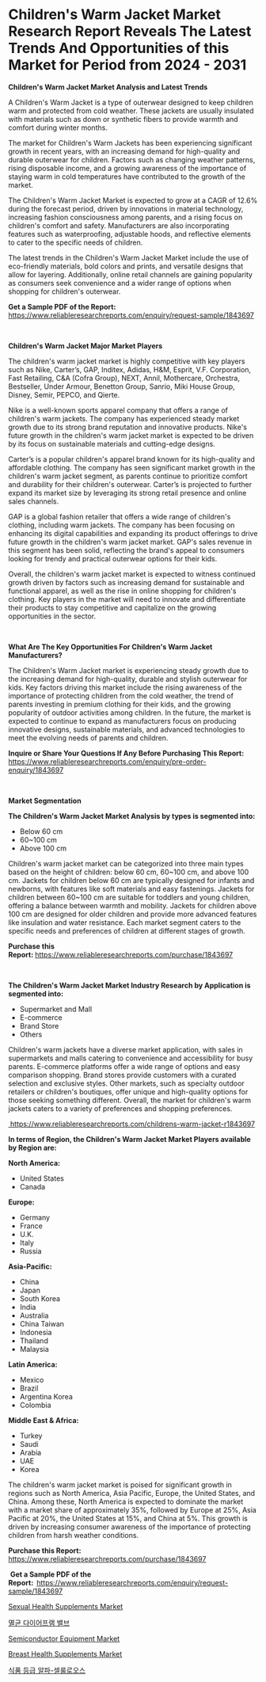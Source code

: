 <p><h1>Children's Warm Jacket Market Research Report Reveals The Latest Trends And Opportunities of this Market for Period from 2024 - 2031</h1></p><p><strong>Children's Warm Jacket Market Analysis and Latest Trends</strong></p>
<p><p>A Children's Warm Jacket is a type of outerwear designed to keep children warm and protected from cold weather. These jackets are usually insulated with materials such as down or synthetic fibers to provide warmth and comfort during winter months.</p><p>The market for Children's Warm Jackets has been experiencing significant growth in recent years, with an increasing demand for high-quality and durable outerwear for children. Factors such as changing weather patterns, rising disposable income, and a growing awareness of the importance of staying warm in cold temperatures have contributed to the growth of the market.</p><p>The Children's Warm Jacket Market is expected to grow at a CAGR of 12.6% during the forecast period, driven by innovations in material technology, increasing fashion consciousness among parents, and a rising focus on children's comfort and safety. Manufacturers are also incorporating features such as waterproofing, adjustable hoods, and reflective elements to cater to the specific needs of children.</p><p>The latest trends in the Children's Warm Jacket Market include the use of eco-friendly materials, bold colors and prints, and versatile designs that allow for layering. Additionally, online retail channels are gaining popularity as consumers seek convenience and a wider range of options when shopping for children's outerwear.</p></p>
<p><strong>Get a Sample PDF of the Report:&nbsp;</strong> <a href="https://www.reliableresearchreports.com/enquiry/request-sample/1843697">https://www.reliableresearchreports.com/enquiry/request-sample/1843697</a></p>
<p>&nbsp;</p>
<p><strong>Children's Warm Jacket Major Market Players</strong></p>
<p><p>The children's warm jacket market is highly competitive with key players such as Nike, Carter’s, GAP, Inditex, Adidas, H&M, Esprit, V.F. Corporation, Fast Retailing, C&A (Cofra Group), NEXT, Annil, Mothercare, Orchestra, Bestseller, Under Armour, Benetton Group, Sanrio, Miki House Group, Disney, Semir, PEPCO, and Qierte. </p><p>Nike is a well-known sports apparel company that offers a range of children's warm jackets. The company has experienced steady market growth due to its strong brand reputation and innovative products. Nike's future growth in the children's warm jacket market is expected to be driven by its focus on sustainable materials and cutting-edge designs.</p><p>Carter’s is a popular children's apparel brand known for its high-quality and affordable clothing. The company has seen significant market growth in the children's warm jacket segment, as parents continue to prioritize comfort and durability for their children's outerwear. Carter’s is projected to further expand its market size by leveraging its strong retail presence and online sales channels.</p><p>GAP is a global fashion retailer that offers a wide range of children's clothing, including warm jackets. The company has been focusing on enhancing its digital capabilities and expanding its product offerings to drive future growth in the children's warm jacket market. GAP's sales revenue in this segment has been solid, reflecting the brand's appeal to consumers looking for trendy and practical outerwear options for their kids.</p><p>Overall, the children's warm jacket market is expected to witness continued growth driven by factors such as increasing demand for sustainable and functional apparel, as well as the rise in online shopping for children's clothing. Key players in the market will need to innovate and differentiate their products to stay competitive and capitalize on the growing opportunities in the sector.</p></p>
<p>&nbsp;</p>
<p><strong>What Are The Key Opportunities For Children's Warm Jacket Manufacturers?</strong></p>
<p><p>The Children's Warm Jacket market is experiencing steady growth due to the increasing demand for high-quality, durable and stylish outerwear for kids. Key factors driving this market include the rising awareness of the importance of protecting children from the cold weather, the trend of parents investing in premium clothing for their kids, and the growing popularity of outdoor activities among children. In the future, the market is expected to continue to expand as manufacturers focus on producing innovative designs, sustainable materials, and advanced technologies to meet the evolving needs of parents and children.</p></p>
<p><strong>Inquire or Share Your Questions If Any Before Purchasing This Report:</strong> <a href="https://www.reliableresearchreports.com/enquiry/pre-order-enquiry/1843697">https://www.reliableresearchreports.com/enquiry/pre-order-enquiry/1843697</a></p>
<p>&nbsp;</p>
<p><strong>Market Segmentation</strong></p>
<p><strong>The Children's Warm Jacket Market Analysis by types is segmented into:</strong></p>
<p><ul><li>Below 60 cm</li><li>60~100 cm</li><li>Above 100 cm</li></ul></p>
<p><p>Children's warm jacket market can be categorized into three main types based on the height of children: below 60 cm, 60~100 cm, and above 100 cm. Jackets for children below 60 cm are typically designed for infants and newborns, with features like soft materials and easy fastenings. Jackets for children between 60~100 cm are suitable for toddlers and young children, offering a balance between warmth and mobility. Jackets for children above 100 cm are designed for older children and provide more advanced features like insulation and water resistance. Each market segment caters to the specific needs and preferences of children at different stages of growth.</p></p>
<p><strong>Purchase this Report:&nbsp;</strong><a href="https://www.reliableresearchreports.com/purchase/1843697">https://www.reliableresearchreports.com/purchase/1843697</a></p>
<p>&nbsp;</p>
<p><strong>The Children's Warm Jacket Market Industry Research by Application is segmented into:</strong></p>
<p><ul><li>Supermarket and Mall</li><li>E-commerce</li><li>Brand Store</li><li>Others</li></ul></p>
<p><p>Children's warm jackets have a diverse market application, with sales in supermarkets and malls catering to convenience and accessibility for busy parents. E-commerce platforms offer a wide range of options and easy comparison shopping. Brand stores provide customers with a curated selection and exclusive styles. Other markets, such as specialty outdoor retailers or children's boutiques, offer unique and high-quality options for those seeking something different. Overall, the market for children's warm jackets caters to a variety of preferences and shopping preferences.</p></p>
<p><a href="https://www.reliableresearchreports.com/childrens-warm-jacket-r1843697">&nbsp;https://www.reliableresearchreports.com/childrens-warm-jacket-r1843697</a></p>
<p><strong>In terms of Region, the Children's Warm Jacket Market Players available by Region are:</strong></p>
<p>
    <p> <strong> North America: </strong>
        <ul>
            <li>United States</li>
            <li>Canada</li>
        </ul>
        </p> 
    <p> <strong> Europe: </strong>
        <ul>
            <li>Germany</li>
            <li>France</li>
            <li>U.K.</li>
            <li>Italy</li>
            <li>Russia</li>
        </ul>
        </p> 
    <p> <strong> Asia-Pacific: </strong>
        <ul>
            <li>China</li>
            <li>Japan</li>
            <li>South Korea</li>
            <li>India</li>
            <li>Australia</li>
            <li>China Taiwan</li>
            <li>Indonesia</li>
            <li>Thailand</li>
            <li>Malaysia</li>
        </ul>
        </p> 
    <p> <strong> Latin America: </strong>
        <ul>
            <li>Mexico</li>
            <li>Brazil</li>
            <li>Argentina Korea</li>
            <li>Colombia</li>
        </ul>
        </p> 
    <p> <strong> Middle East & Africa: </strong>
        <ul>
            <li>Turkey</li>
            <li>Saudi</li>
            <li>Arabia</li>
            <li>UAE</li>
            <li>Korea</li>
        </ul>
    </p>
    </p>
<p><p>The children's warm jacket market is poised for significant growth in regions such as North America, Asia Pacific, Europe, the United States, and China. Among these, North America is expected to dominate the market with a market share of approximately 35%, followed by Europe at 25%, Asia Pacific at 20%, the United States at 15%, and China at 5%. This growth is driven by increasing consumer awareness of the importance of protecting children from harsh weather conditions.</p></p>
<p><strong>Purchase this Report: </strong><a href="https://www.reliableresearchreports.com/purchase/1843697">https://www.reliableresearchreports.com/purchase/1843697</a></p>
<p>&nbsp;<strong>Get a Sample PDF of the Report:&nbsp;&nbsp;</strong><a href="https://www.reliableresearchreports.com/enquiry/request-sample/1843697">https://www.reliableresearchreports.com/enquiry/request-sample/1843697</a></p>
<p><strong></strong></p>
<p><p><a href="https://github.com/mooaaztarek/Market-Research-Report-List-1/blob/main/sexual-health-supplements-market.md">Sexual Health Supplements Market</a></p><p><a href="https://github.com/OwenHamiytll568745/Market-Research-Report-List-2/blob/main/3459335153802.md">멸균 다이어프램 밸브</a></p><p><a href="https://issuu.com/reportprime-2/docs/semiconductor-equipment-market-size-2030.pptx">Semiconductor Equipment Market</a></p><p><a href="https://github.com/zmnbyevx75/Market-Research-Report-List-1/blob/main/breast-health-supplements-market.md">Breast Health Supplements Market</a></p><p><a href="https://github.com/brendon65677/Market-Research-Report-List-1/blob/main/8830292153803.md">식품 등급 알파-셀룰로오스</a></p></p>